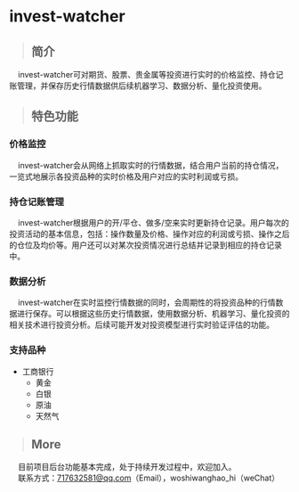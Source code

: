 # invest-watcher
>## 简介
&nbsp;&nbsp;&nbsp;&nbsp;invest-watcher可对期货、股票、贵金属等投资进行实时的价格监控、持仓记账管理，并保存历史行情数据供后续机器学习、数据分析、量化投资使用。
>## 特色功能
### 价格监控
&nbsp;&nbsp;&nbsp;&nbsp;invest-watcher会从网络上抓取实时的行情数据，结合用户当前的持仓情况，一览式地展示各投资品种的实时价格及用户对应的实时利润或亏损。    
### 持仓记账管理
&nbsp;&nbsp;&nbsp;&nbsp;invest-watcher根据用户的开/平仓、做多/空来实时更新持仓记录。用户每次的投资活动的基本信息，包括：操作数量及价格、操作对应的利润或亏损、操作之后的仓位及均价等。用户还可以对某次投资情况进行总结并记录到相应的持仓记录中。
### 数据分析   
&nbsp;&nbsp;&nbsp;&nbsp;invest-watcher在实时监控行情数据的同时，会周期性的将投资品种的行情数据进行保存。可以根据这些历史行情数据，使用数据分析、机器学习、量化投资的相关技术进行投资分析。后续可能开发对投资模型进行实时验证评估的功能。
### 支持品种
+ 工商银行
   + 黄金
   + 白银
   + 原油
   + 天然气
>## More
&nbsp;&nbsp;&nbsp;&nbsp;目前项目后台功能基本完成，处于持续开发过程中，欢迎加入。   
&nbsp;&nbsp;&nbsp;&nbsp;联系方式：717632581@qq.com（Email），woshiwanghao_hi（weChat）
